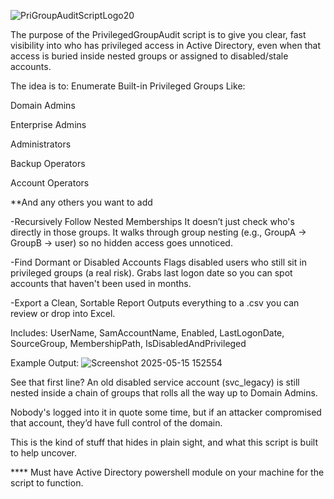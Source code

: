 ![PriGroupAuditScriptLogo20](https://github.com/user-attachments/assets/bc11ba54-a4fd-4c14-a43b-9aac6b4a775a)

The purpose of the PrivilegedGroupAudit script is to give you clear, fast visibility into who has privileged access in Active Directory, even when that access is buried inside nested groups or assigned to disabled/stale accounts.

The idea is to:
Enumerate Built-in Privileged Groups Like:

Domain Admins

Enterprise Admins

Administrators

Backup Operators

Account Operators

**And any others you want to add

-Recursively Follow Nested Memberships
It doesn’t just check who's directly in those groups.
It walks through group nesting (e.g., GroupA → GroupB → user) so no hidden access goes unnoticed.

-Find Dormant or Disabled Accounts
Flags disabled users who still sit in privileged groups (a real risk).
Grabs last logon date so you can spot accounts that haven't been used in months.

-Export a Clean, Sortable Report
Outputs everything to a .csv you can review or drop into Excel.

Includes: UserName, SamAccountName, Enabled, LastLogonDate, SourceGroup, MembershipPath, IsDisabledAndPrivileged

Example Output:
![Screenshot 2025-05-15 152554](https://github.com/user-attachments/assets/a6975cd8-278e-4230-acd4-932caa8d5c5b)

See that first line?
An old disabled service account (svc_legacy) is still nested inside a chain of groups that rolls all the way up to Domain Admins.

Nobody's logged into it in quote some time, but if an attacker compromised that account, they’d have full control of the domain.

This is the kind of stuff that hides in plain sight, and what this script is built to help uncover.


**** Must have Active Directory powershell module on your machine for the script to function. 





